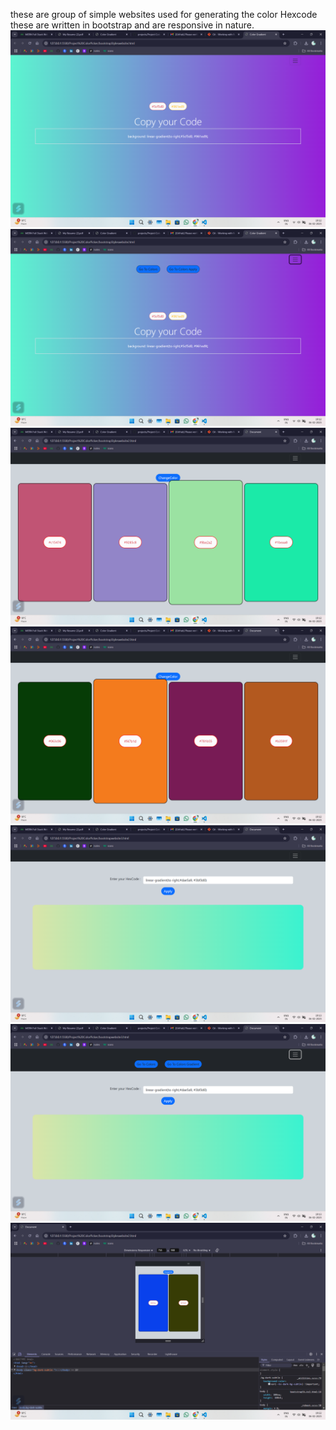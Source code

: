 these are group of simple websites used for generating the color Hexcode these are written in bootstrap and are responsive in nature.
<img src="./img/img-1.png" alt="img 1">
<img src="./img/img-2.png" alt="img 2">
<img src="./img/img-3.png" alt="img 3">
<img src="./img/img-4.png" alt="img 4">
<img src="./img/img-5.png" alt="img 5">
<img src="./img/img-6.png" alt="img 6">
<img src="./img/img-7.png" alt="img 7">
